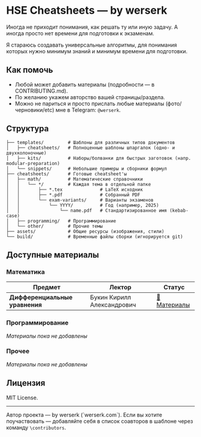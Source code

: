 # HSE Cheatsheets — by werserk

Иногда не приходит понимания, как решать ту или иную задачу. А иногда просто нет времени для подготовки к экзаменам.

Я стараюсь создавать универсальные алгоритмы, для понимания которых нужно минимум знаний и минимум времени для подготовки.

## Как помочь
- Любой может добавить материалы (подробности — в CONTRIBUTING.md).
- По желанию укажем авторство вашей страницы/раздела.
- Можно не париться и просто прислать любые материалы (фото/черновики/etc) мне в Telegram: `@werserk`.

## Структура
```
├── templates/         # Шаблоны для различных типов документов
│   ├── cheatsheets/   # Полноценные шаблоны шпаргалок (одно- и двухколоночные)
│   ├── kits/          # Наборы/болванки для быстрых заготовок (напр. modular-preparation)
│   └── snippets/      # Небольшие примеры и сборники формул
├── cheatsheets/       # Готовые cheatsheet'ы
│   ├── math/          # Математические справочники
│   │   └── */         # Каждая тема в отдельной папке
│   │       ├── *.tex              # LaTeX исходник
│   │       ├── *.pdf              # Собранный PDF
│   │       └── exam-variants/     # Варианты экзаменов
│   │           └── YYYY/          # Год (например, 2025)
│   │               └── name.pdf   # Стандартизированное имя (kebab-case)
│   ├── programming/   # Программирование
│   └── other/         # Прочие темы
├── assets/            # Общие ресурсы (изображения, стили)
└── build/             # Временные файлы сборки (игнорируется git)
```

## Доступные материалы

### Математика

| Предмет | Лектор | Статус |
|---------|--------|--------|
| **Дифференциальные уравнения** | Букин Кирилл Александрович | [📁 Материалы](cheatsheets/math/differential-equations/) |

### Программирование
*Материалы пока не добавлены*

### Прочее
*Материалы пока не добавлены*

## Лицензия
MIT License.

---

Автор проекта — by werserk (\`werserk.com\`). Если вы хотите поучаствовать — добавляйте себя в список соавторов в шаблоне через команду `\contributors`.
